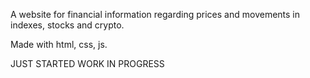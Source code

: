 A website for financial information regarding prices and
movements in indexes, stocks and crypto.

Made with html, css, js.

JUST STARTED
WORK IN PROGRESS